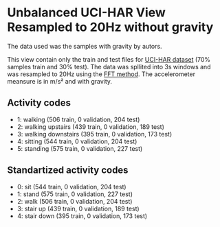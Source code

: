 # Unbalanced UCI-HAR View Resampled to 20Hz without gravity

The data used was the samples with gravity by autors.

This view contain only the train and test files for [UCI-HAR dataset](https://archive.ics.uci.edu/ml/datasets/human+activity+recognition+using+smartphones#) (70% samples train and 30% test). The data was spllited into 3s windows and was resampled to 20Hz using the [FFT method](https://docs.scipy.org/doc/scipy/reference/generated/scipy.signal.resample.html#scipy.signal.resample). The accelerometer meansure is in m/s² and with gravity.

## Activity codes
- 1: walking (506 train, 0 validation, 204 test) 
- 2: walking upstairs (439 train, 0 validation, 189 test) 
- 3: walking downstairs (395 train, 0 validation, 173 test) 
- 4: sitting (544 train, 0 validation, 204 test) 
- 5: standing (575 train, 0 validation, 227 test) 
 

## Standartized activity codes
- 0: sit (544 train, 0 validation, 204 test) 
- 1: stand (575 train, 0 validation, 227 test) 
- 2: walk (506 train, 0 validation, 204 test) 
- 3: stair up (439 train, 0 validation, 189 test) 
- 4: stair down (395 train, 0 validation, 173 test) 
      


